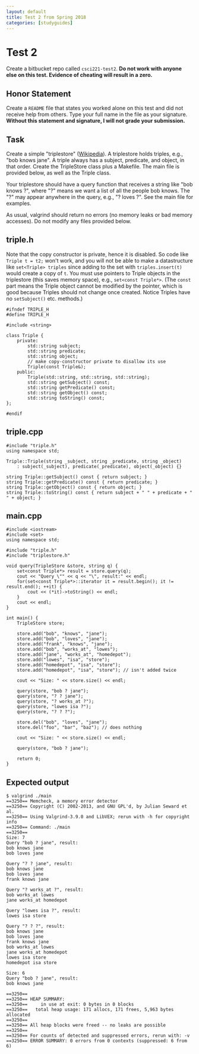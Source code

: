 ```yaml
---
layout: default
title: Test 2 from Spring 2018
categories: [studyguides]
---
```


# Test 2

Create a bitbucket repo called `csci221-test2`. **Do not work with anyone else on this test. Evidence of cheating will result in a zero.**

## Honor Statement

Create a `README` file that states you worked alone on this test and did not receive help from others. Type your full name in the file as your signature. **Without this statement and signature, I will not grade your submission.**

## Task

Create a simple "triplestore" ([Wikipedia](https://en.wikipedia.org/wiki/Triplestore)). A triplestore holds triples, e.g., "bob knows jane". A triple always has a subject, predicate, and object, in that order. Create the TripleStore class plus a Makefile. The main file is provided below, as well as the Triple class.

Your triplestore should have a query function that receives a string like "bob knows ?", where "?" means we want a list of all the people bob knows. The "?" may appear anywhere in the query, e.g., "? loves ?". See the main file for examples.

As usual, valgrind should return no errors (no memory leaks or bad memory accesses). Do not modify any files provided below.

## triple.h

Note that the copy constructor is private, hence it is disabled. So code like `Triple t = t2;` won't work, and you will not be able to make a datastructure like `set<Triple> triples` since adding to the set with `triples.insert(t)` would create a copy of `t`. You must use pointers to Triple objects in the triplestore (this saves memory space), e.g., `set<const Triple*>`. (The `const` part means the Triple object cannot be modified by the pointer, which is good because Triples should not change once created. Notice Triples have no `setSubject()` etc. methods.)

```
#ifndef TRIPLE_H
#define TRIPLE_H

#include <string>

class Triple {
    private:
        std::string subject;
        std::string predicate;
        std::string object;
        // make copy-constructor private to disallow its use
        Triple(const Triple&);
    public:
        Triple(std::string, std::string, std::string);
        std::string getSubject() const;
        std::string getPredicate() const;
        std::string getObject() const;
        std::string toString() const;
};

#endif
```

## triple.cpp

```
#include "triple.h"
using namespace std;

Triple::Triple(string _subject, string _predicate, string _object)
    : subject(_subject), predicate(_predicate), object(_object) {}

string Triple::getSubject() const { return subject; }
string Triple::getPredicate() const { return predicate; }
string Triple::getObject() const { return object; }
string Triple::toString() const { return subject + " " + predicate + " " + object; }
```

## main.cpp

```
#include <iostream>
#include <set>
using namespace std;

#include "triple.h"
#include "triplestore.h"

void query(TripleStore &store, string q) {
    set<const Triple*> result = store.query(q);
    cout << "Query \"" << q << "\", result:" << endl;
    for(set<const Triple*>::iterator it = result.begin(); it != result.end(); ++it) {
        cout << (*it)->toString() << endl;
    }
    cout << endl;
}

int main() {
    TripleStore store;

    store.add("bob", "knows", "jane");
    store.add("bob", "loves", "jane");
    store.add("frank", "knows", "jane");
    store.add("bob", "works_at", "lowes");
    store.add("jane", "works_at", "homedepot");
    store.add("lowes", "isa", "store");
    store.add("homedepot", "isa", "store");
    store.add("homedepot", "isa", "store"); // isn't added twice

    cout << "Size: " << store.size() << endl;

    query(store, "bob ? jane");
    query(store, "? ? jane");
    query(store, "? works_at ?");
    query(store, "lowes isa ?");
    query(store, "? ? ?");

    store.del("bob", "loves", "jane");
    store.del("foo", "bar", "baz"); // does nothing

    cout << "Size: " << store.size() << endl;

    query(store, "bob ? jane");

    return 0;
}
```

## Expected output

```
$ valgrind ./main
==3250== Memcheck, a memory error detector
==3250== Copyright (C) 2002-2013, and GNU GPL'd, by Julian Seward et al.
==3250== Using Valgrind-3.9.0 and LibVEX; rerun with -h for copyright info
==3250== Command: ./main
==3250==
Size: 7
Query "bob ? jane", result:
bob knows jane
bob loves jane

Query "? ? jane", result:
bob knows jane
bob loves jane
frank knows jane

Query "? works_at ?", result:
bob works_at lowes
jane works_at homedepot

Query "lowes isa ?", result:
lowes isa store

Query "? ? ?", result:
bob knows jane
bob loves jane
frank knows jane
bob works_at lowes
jane works_at homedepot
lowes isa store
homedepot isa store

Size: 6
Query "bob ? jane", result:
bob knows jane

==3250==
==3250== HEAP SUMMARY:
==3250==     in use at exit: 0 bytes in 0 blocks
==3250==   total heap usage: 171 allocs, 171 frees, 5,963 bytes allocated
==3250==
==3250== All heap blocks were freed -- no leaks are possible
==3250==
==3250== For counts of detected and suppressed errors, rerun with: -v
==3250== ERROR SUMMARY: 0 errors from 0 contexts (suppressed: 6 from 6)
```


